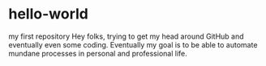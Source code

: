 # hello-world
my first repository
Hey folks, trying to get my head around GitHub and eventually even some coding. Eventually my goal is to be able to automate mundane processes in personal and professional life. 
